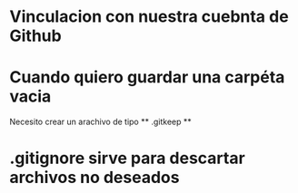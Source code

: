 # Vinculacion con nuestra cuebnta de Github


# Cuando quiero guardar una carpéta vacia
Necesito crear un arachivo de tipo ** .gitkeep **

# .gitignore sirve para descartar archivos no deseados
